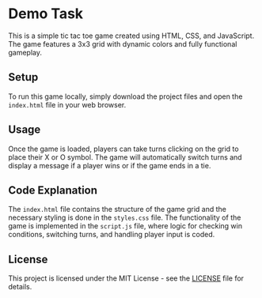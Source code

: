 # Demo Task

This is a simple tic tac toe game created using HTML, CSS, and JavaScript. The game features a 3x3 grid with dynamic colors and fully functional gameplay.

## Setup

To run this game locally, simply download the project files and open the `index.html` file in your web browser.

## Usage

Once the game is loaded, players can take turns clicking on the grid to place their X or O symbol. The game will automatically switch turns and display a message if a player wins or if the game ends in a tie.

## Code Explanation

The `index.html` file contains the structure of the game grid and the necessary styling is done in the `styles.css` file. The functionality of the game is implemented in the `script.js` file, where logic for checking win conditions, switching turns, and handling player input is coded.

## License

This project is licensed under the MIT License - see the [LICENSE](LICENSE) file for details.